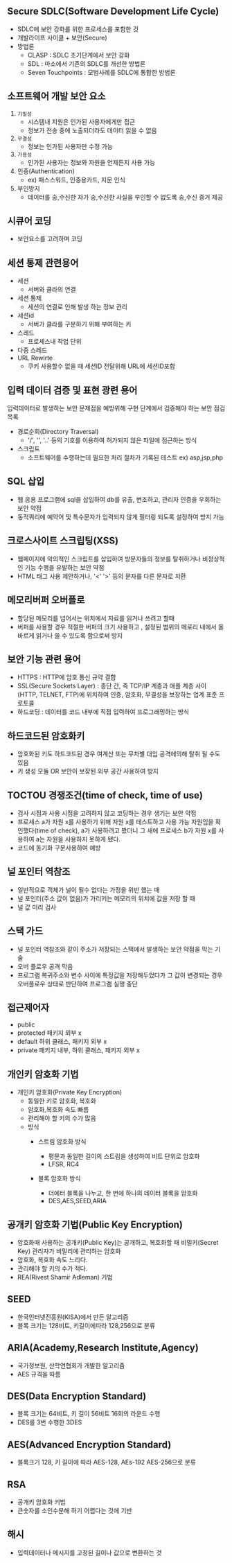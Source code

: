 ## Secure SDLC(Software Development Life Cycle)
- SDLC에 보안 강화를 위한 프로세스를 포함한 것
- 개발라이프 사이클 + 보안(Secure)
- 방법론
  - CLASP : SDLC 초기단계에서 보안 강화
  - SDL : 마소에서 기존의 SDLC를 개선한 방법론
  - Seven Touchpoints : 모범사례를 SDLC에 통합한 방법론


## 소프트웨어 개발 보안 요소
1. `기밀성`
   - 시스템내 지원은 인가된 사용자에게만 접근
   - 정보가 전송 중에 노출되더라도 데이터 읽을 수 없음  
2. `무결성`
   - 정보는 인가된 사용자만 수정 가능 
3. `가용성`
   - 인가된 사용자는 정보와 자원을 언제든지 사용 가능 
4. 인증(Authentication)
   - ex) 패스스워드, 인증용카드, 지문 인식 
5. 부인방지
   - 데이터를 송,수신한 자가 송,수신한 사실을 부인할 수 없도록 송,수신 증거 제공

## 시큐어 코딩
- 보안요소를 고려하며 코딩

## 세션 통제 관련용어
- 세션
  - 서버와 클라의 연결
- 세션 통제
  - 세션의 연결로 인해 발생 하는 정보 관리
- 세션id
  - 서버가 클라를 구분하기 위해 부여하는 키
- 스레드 
  - 프로세스내 작업 단위
- 다중 스레드
- URL Rewirte
  - 쿠키 사용할수 없을 때 세션ID 전달위해 URL에 세션ID포함

## 입력 데이터 검증 및 표현 광련 용어
입력데이터로 발생하는 보안 문제점을 예방위해 구현 단계에서 검증해야 하는 보안 점검 목록
- 경로순회(Directory Traversal)
  - '/', '\', '..' 등의 기호를 이용하여 허가되지 않은 파일에 접근하는 방식
- 스크립트
  - 소프트웨어를 수행하는데 필요한 처리 절차가 기록된 테스트 ex) asp,jsp,php

## SQL 삽입
- 웹 응용 프로그램에 sql을 삽입하여 db를 유출, 변조하고, 관리자 인증을 우회하는 보안 약점
- 동적쿼리에 예약어 및 특수문자가 입력되지 않게 필터링 되도록 설정하여 방지 가능

## 크로스사이트 스크립팅(XSS)
- 웹페이지에 악의적인 스크립트를 삽입하여 방문자들의 정보를 탈취하거나 비정상적인 기능 수행을 유발하는 보안 약점
- HTML 태그 사용 제안하거나, '<' '>' 등의 문자를 다른 문자로 치환

## 메모리버퍼 오버플로
- 할당된 메모리를 넘어서는 위치에서 자료를 읽거나 쓰려고 할때
- 버퍼를 사용할 경우 적절한 버퍼의 크기 사용하고 , 설정된 범위의 메로리 내에서 올바르게 읽거나 쓸 수 있도록 함으로써 방지

## 보안 기능 관련 용어

- HTTPS : HTTP에 암호 통신 규약 결합
- SSL(Secure Sockets Layer) : 종단 간, 즉 TCP/IP 계층과 애플 계층 사이(HTTP, TELNET, FTP)에 위치하여 인증, 암호화, 무결성을 보장하는 업계 표준 프로토콜
- 하드코딩 : 데이터를 코드 내부에 직접 입력하여 프로그래밍하는 방식

## 하드코드된 암호화키
- 암호화된 키도 하드코드된 경우 여계산 또는 무차별 대입 공격에의해 탈취 될 수도있음
- 키 생성 모듈 OR 보안이 보장된 외부 공간 사용하여 방지

## TOCTOU 경쟁조건(time of check, time of use)
- 검사 시점과 사용 시점을 고려하지 않고 코딩하는 경우 생기는 보안 약점
- 프로세스 a가 자원 x를 사용하기 위해 자원 x를 테스트하고 사용 가능 자원임을 확인했다(time of check), a가 사용하려고 봤더니 그 새에 프로세스 b가 자원 x를 사용하여 a는 자원을 사용하지 못하게 됐다.
- 코드에 동기화 구문사용하여 예방

## 널 포인터 역참조
- 일반적으로 객체가 널이 될수 없다는 가정을 위반 했는 때
- 널 포인터(주소 값이 없음)가 가리키는 메모리의 위치에 값을 저장 할 때
- 널 값 미리 검사

## 스택 가드
- 널 포인터 역참조와 같이 주소가 저장되는 스택에서 발생하는 보안 약점을 막는 기술
- 오버 플로우 공격 막음
- 프로그램 복귀주소와 변수 사이에 특정값을 저장해두었다가 그 값이 변경되는 경우 오버플로우 상태로 판단하여 프로그램 실행 중단

## 접근제어자
- public
- protected 패키지 외부 x
- default 하위 클래스, 패키지 외부 x
- private 패키지 내부, 하위 클래스, 패키지 외부 x

## 개인키 암호화 기법
- 개인키 암호화(Private Key Encryption)
  - 동일한 키로 암호화, 복호화
  - 암호화,복호화 속도 빠름
  - 관리해야 할 키의 수가 많음
  - 방식
    - 스트림 암호화 방식 
     
      - 평문과 동일한 길이의 스트림을 생성하여 비트 단위로 암호화
      - LFSR, RC4
    - 블록 암호화 방식
      - 더에터 블록을 나누고, 한 번에 하나의 데이터 블록을 암호화
      - DES,AES,SEED,ARIA

## 공개키 암호화 기법(Public Key Encryption)
- 암호화때 사용하는 공개키(Public Key)는 공개하고, 복호화할 때 비밀키(Secret Key) 관리자가 비밀리에 관리하는 암호화 
- 암호화, 복호화 속도 느리다.
- 관리해야 할 키의 수가 적다.
- REA(Rivest Shamir Adleman) 기법


## SEED
- 한국인터넷진흥원(KISA)에서 만든 알고리즘
- 블록 크기는 128비트, 키길이에따라 128,256으로 분류

## ARIA(Academy,Research Institute,Agency)
- 국가정보원, 산학연협회가 개발한 알고리즘
- AES 규격을 따름

## DES(Data Encryption Standard)
- 블록 크기는 64비트, 키 길이 56비트 16회의 라운드 수행
- DES를 3번 수행한 3DES

## AES(Advanced Encryption Standard)
- 블록크기 128, 키 길이에 따라 AES-128, AEs-192 AES-256으로 분류

## RSA
- 공개키 암호화 키법
- 큰숫자를 소인수분해 하기 어렵다는 것에 기반

## 해시
- 입력데이터나 메시지를 고정된 길이나 값으로 변환하는 것
